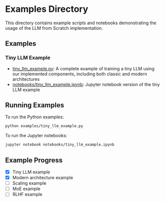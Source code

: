 # Examples Directory

This directory contains example scripts and notebooks demonstrating the usage of the LLM from Scratch implementation.

## Examples

### Tiny LLM Example
- [tiny_llm_example.py](tiny_llm_example.py): A complete example of training a tiny LLM using our implemented components, including both classic and modern architectures
- [notebooks/tiny_llm_example.ipynb](../notebooks/tiny_llm_example.ipynb): Jupyter notebook version of the tiny LLM example

## Running Examples

To run the Python examples:

```bash
python examples/tiny_llm_example.py
```

To run the Jupyter notebooks:

```bash
jupyter notebook notebooks/tiny_llm_example.ipynb
```

## Example Progress

- [x] Tiny LLM example
- [x] Modern architecture example
- [ ] Scaling example
- [ ] MoE example
- [ ] RLHF example